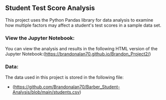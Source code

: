 ## Student Test Score Analysis
This project uses the Python Pandas library for data analysis to examine how multiple factors may affect a student's test scores in a sample data set.
### View the Jupyter Notebook:
You can view the analysis and results in the following HTML version of the Jupyter Notebook:(https://brandonalan70.github.io/Brandon_Project2/)

### Data:
The data used in this project is stored in the following file:
- (https://github.com/Brandonalan70/Barber_Student-Analysis/blob/main/students.csv)

